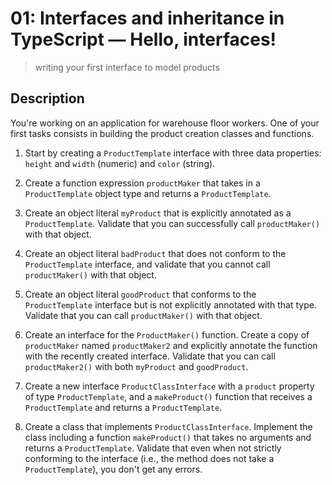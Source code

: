 # 01: Interfaces and inheritance in TypeScript &mdash; Hello, interfaces!
> writing your first interface to model products

## Description

You're working on an application for warehouse floor workers. One of your first tasks consists in building the product creation classes and functions.

1. Start by creating a `ProductTemplate` interface with three data properties: `height` and `width` (numeric) and `color` (string).

2. Create a function expression `productMaker` that takes in a `ProductTemplate` object type and returns a `ProductTemplate`.

3. Create an object literal `myProduct` that is explicitly annotated as a `ProductTemplate`. Validate that you can successfully call `productMaker()` with that object.

4. Create an object literal `badProduct` that does not conform to the `ProductTemplate` interface, and validate that you cannot call `productMaker()` with that object.

5. Create an object literal `goodProduct` that conforms to the `ProductTemplate` interface but is not explicitly annotated with that type. Validate that you can call `productMaker()` with that object.

6. Create an interface for the `ProductMaker()` function. Create a copy of `productMaker` named `productMaker2` and explicitly annotate the function with the recently created interface. Validate that you can call `productMaker2()` with both `myProduct` and `goodProduct`.

7. Create a new interface `ProductClassInterface` with a `product` property of type `ProductTemplate`, and a `makeProduct()` function that receives a `ProductTemplate` and returns a `ProductTemplate`.

8. Create a class that implements `ProductClassInterface`. Implement the class including a function `makeProduct()` that takes no arguments and returns a `ProductTemplate`. Validate that even when not strictly conforming to the interface (i.e., the method does not take a `ProductTemplate`), you don't get any errors.